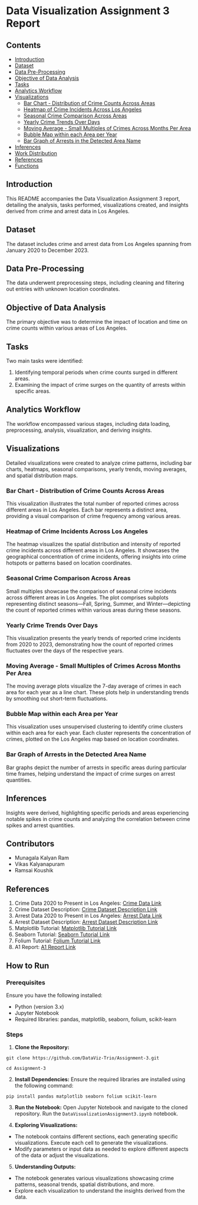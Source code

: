# Data Visualization Assignment 3 Report

## Contents
- [Introduction](#introduction)
- [Dataset](#dataset)
- [Data Pre-Processing](#data-pre-processing)
- [Objective of Data Analysis](#objective-of-data-analysis)
- [Tasks](#tasks)
- [Analytics Workflow](#analytics-workflow)
- [Visualizations](#visualizations)
    - [Bar Chart - Distribution of Crime Counts Across Areas](#bar-chart---distribution-of-crime-counts-across-areas)
    - [Heatmap of Crime Incidents Across Los Angeles](#heatmap-of-crime-incidents-across-los-angeles)
    - [Seasonal Crime Comparison Across Areas](#seasonal-crime-comparison-across-areas)
    - [Yearly Crime Trends Over Days](#yearly-crime-trends-over-days)
    - [Moving Average - Small Multiples of Crimes Across Months Per Area](#moving-average---small-multiples-of-crimes-across-months-per-area)
    - [Bubble Map within each Area per Year](#bubble-map-within-each-area-per-year)
    - [Bar Graph of Arrests in the Detected Area Name](#bar-graph-of-arrests-in-the-detected-area-name)
- [Inferences](#inferences)
- [Work Distribution](#work-distribution)
- [References](#references)
- [Functions](#functions)

## Introduction
This README accompanies the Data Visualization Assignment 3 report, detailing the analysis, tasks performed, visualizations created, and insights derived from crime and arrest data in Los Angeles.

## Dataset
The dataset includes crime and arrest data from Los Angeles spanning from January 2020 to December 2023.

## Data Pre-Processing
The data underwent preprocessing steps, including cleaning and filtering out entries with unknown location coordinates.

## Objective of Data Analysis
The primary objective was to determine the impact of location and time on crime counts within various areas of Los Angeles.

## Tasks
Two main tasks were identified:
1. Identifying temporal periods when crime counts surged in different areas.
2. Examining the impact of crime surges on the quantity of arrests within specific areas.

## Analytics Workflow
The workflow encompassed various stages, including data loading, preprocessing, analysis, visualization, and deriving insights.

## Visualizations
Detailed visualizations were created to analyze crime patterns, including bar charts, heatmaps, seasonal comparisons, yearly trends, moving averages, and spatial distribution maps.

### Bar Chart - Distribution of Crime Counts Across Areas
This visualization illustrates the total number of reported crimes across different areas in Los Angeles. Each bar represents a distinct area, providing a visual comparison of crime frequency among various areas.

### Heatmap of Crime Incidents Across Los Angeles
The heatmap visualizes the spatial distribution and intensity of reported crime incidents across different areas in Los Angeles. It showcases the geographical concentration of crime incidents, offering insights into crime hotspots or patterns based on location coordinates.

### Seasonal Crime Comparison Across Areas
Small multiples showcase the comparison of seasonal crime incidents across different areas in Los Angeles. The plot comprises subplots representing distinct seasons—Fall, Spring, Summer, and Winter—depicting the count of reported crimes within various areas during these seasons.

### Yearly Crime Trends Over Days
This visualization presents the yearly trends of reported crime incidents from 2020 to 2023, demonstrating how the count of reported crimes fluctuates over the days of the respective years.

### Moving Average - Small Multiples of Crimes Across Months Per Area
The moving average plots visualize the 7-day average of crimes in each area for each year as a line chart. These plots help in understanding trends by smoothing out short-term fluctuations.

### Bubble Map within each Area per Year
This visualization uses unsupervised clustering to identify crime clusters within each area for each year. Each cluster represents the concentration of crimes, plotted on the Los Angeles map based on location coordinates.

### Bar Graph of Arrests in the Detected Area Name
Bar graphs depict the number of arrests in specific areas during particular time frames, helping understand the impact of crime surges on arrest quantities.


## Inferences
Insights were derived, highlighting specific periods and areas experiencing notable spikes in crime counts and analyzing the correlation between crime spikes and arrest quantities.

## Contributors
- Munagala Kalyan Ram
- Vikas Kalyanapuram
- Ramsai Koushik

## References

1. Crime Data 2020 to Present in Los Angeles: [Crime Data Link](https://catalog.data.gov/dataset/crime-data-from-2020-to-present)
2. Crime Dataset Description: [Crime Dataset Description Link](https://data.lacity.org/Public-Safety/Crime-Data-from-2020-to-Present/2nrs-mtv8)
3. Arrest Data 2020 to Present in Los Angeles: [Arrest Data Link](https://catalog.data.gov/dataset/arrest-data-from-2020-to-present)
4. Arrest Dataset Description: [Arrest Dataset Description Link](https://data.lacity.org/Public-Safety/Arrest-Data-from-2020-to-Present/amvf-fr72/about_data)
5. Matplotlib Tutorial: [Matplotlib Tutorial Link](https://matplotlib.org/stable/tutorials/pyplot.html)
6. Seaborn Tutorial: [Seaborn Tutorial Link](https://seaborn.pydata.org/tutorial.html)
7. Folium Tutorial: [Folium Tutorial Link](https://python-visualization.github.io/folium/latest/getting_started.html)
8. A1 Report: [A1 Report Link](https://iiitbac-my.sharepoint.com/:b:/r/personal/kalyanram_munagala_iiitb_ac_in/Documents/A3/DV_Assginment_1_Report.pdf?csf=1&web=1&e=6jRABG)

## How to Run

### Prerequisites

Ensure you have the following installed:
- Python (version 3.x)
- Jupyter Notebook
- Required libraries: pandas, matplotlib, seaborn, folium, scikit-learn

### Steps

1. **Clone the Repository:**
```
git clone https://github.com/DataViz-Trio/Assignment-3.git
```
```
cd Assignment-3
```
2. **Install Dependencies:**
Ensure the required libraries are installed using the following command:
```
pip install pandas matplotlib seaborn folium scikit-learn
```
3. **Run the Notebook:**
Open Jupyter Notebook and navigate to the cloned repository.
Run the `DataVisualizationAssignment3.ipynb` notebook.

4. **Exploring Visualizations:**
- The notebook contains different sections, each generating specific visualizations. Execute each cell to generate the visualizations.
- Modify parameters or input data as needed to explore different aspects of the data or adjust the visualizations.

5. **Understanding Outputs:**
- The notebook generates various visualizations showcasing crime patterns, seasonal trends, spatial distributions, and more.
- Explore each visualization to understand the insights derived from the data.

<!-- 6. **Interacting with Visualizations:**
- Some visualizations might be interactive or customizable. Refer to specific cells or sections to understand their interaction capabilities.
- Follow provided instructions within the notebook for any interactive elements or user-defined parameters. -->



